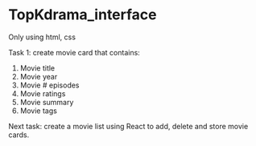 # TopKdrama_interface
Only using html, css

Task 1: create movie card that contains:
<ol>
    <li>Movie title</li>
    <li>Movie year</li>
    <li>Movie # episodes</li>
    <li>Movie ratings</li>
    <li>Movie summary</li>
    <li>Movie tags</li>
</ol>

 Next task: create a movie list using React to add, delete and store movie cards.
